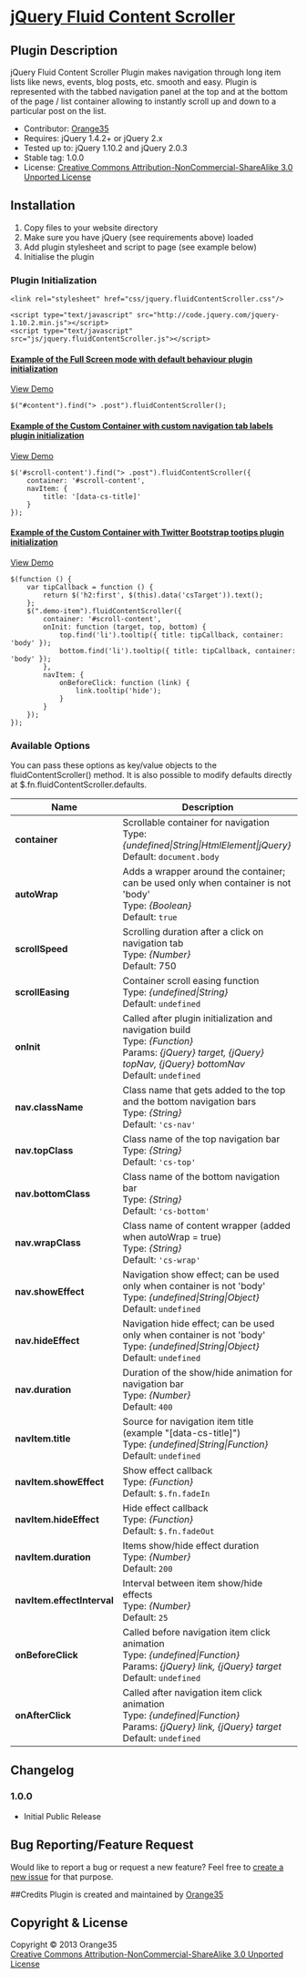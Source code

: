 # [jQuery Fluid Content Scroller](http://orange35.com/jquery-fluid-content-scroller)

## Plugin Description 

jQuery Fluid Сontent Scroller Plugin makes navigation through long item lists
like news, events, blog posts, etc. smooth and easy. Plugin is represented with
the tabbed navigation panel at the top and at the bottom of the page / list
container allowing to instantly scroll up and down to a particular post on the
list.

* Contributor: [Orange35](http://orange35.com/ "Orange35 Web Development")
* Requires: jQuery 1.4.2+ or jQuery 2.x
* Tested up to: jQuery 1.10.2 and jQuery 2.0.3
* Stable tag: 1.0.0
* License: [Creative Commons Attribution-NonCommercial-ShareAlike 3.0 Unported License](http://creativecommons.org/licenses/by-nc-sa/3.0/) 

## Installation
1. Copy files to your website directory
2. Make sure you have jQuery (see requirements above) loaded
3. Add plugin stylesheet and script to page (see example below)
4. Initialise the plugin

### Plugin Initialization
```
<link rel="stylesheet" href="css/jquery.fluidContentScroller.css"/>

<script type="text/javascript" src="http://code.jquery.com/jquery-1.10.2.min.js"></script>
<script type="text/javascript" src="js/jquery.fluidContentScroller.js"></script>
```

#### [Example of the Full Screen mode with default behaviour plugin initialization](examples/full-screen.html)
[View Demo](http://demo.orange35.com/jquery.fluidContentScroller/)
```
$("#content").find("> .post").fluidContentScroller();
```

#### [Example of the Custom Container with custom navigation tab labels plugin initialization](examples/custom-container.html)
[View Demo](http://demo.orange35.com/jquery.fluidContentScroller/custom-container)
```
$('#scroll-content').find("> .post").fluidContentScroller({
    container: '#scroll-content',
    navItem: {
        title: '[data-cs-title]'
    }
});
```

#### [Example of the Custom Container with Twitter Bootstrap tootips plugin initialization](examples/twitter-bootstrap.html)
[View Demo](http://demo.orange35.com/jquery.fluidContentScroller/twitter-bootstrap)
```
$(function () {
    var tipCallback = function () {
        return $('h2:first', $(this).data('csTarget')).text();
    };
    $(".demo-item").fluidContentScroller({
        container: '#scroll-content',
        onInit: function (target, top, bottom) {
            top.find('li').tooltip({ title: tipCallback, container: 'body' });
            bottom.find('li').tooltip({ title: tipCallback, container: 'body' });
        },
        navItem: {
            onBeforeClick: function (link) {
                link.tooltip('hide');
            }
        }
    });
});
```

### Available Options

You can pass these options as key/value objects to the fluidContentScroller() method.
It is also possible to modify defaults directly at $.fn.fluidContentScroller.defaults.

**Name**                    | **Description**
---                         | ---
**container**               | Scrollable container for navigation<br>Type: *{undefined&#124;String&#124;HtmlElement&#124;jQuery}*<br>Default: `document.body`
**autoWrap**                | Adds a wrapper around the container; can be used only when container is not 'body'<br>Type: *{Boolean}*<br> Default: `true`
**scrollSpeed**             | Scrolling duration after a click on navigation tab<br>Type: *{Number}*<br>Default: 750
**scrollEasing**            | Container scroll easing function<br>Type: *{undefined&#124;String}*<br>Default: `undefined`
**onInit**                  | Called after plugin initialization and navigation build<br>Type: *{Function}*<br>Params: *{jQuery} target, {jQuery} topNav, {jQuery} bottomNav*<br>Default: `undefined`
**nav.className**           | Class name that gets added to the top and the bottom navigation bars<br>Type: *{String}*<br>Default: `'cs-nav'`
**nav.topClass**            | Class name of the top navigation bar<br>Type: *{String}*<br>Default: `'cs-top'`
**nav.bottomClass**         | Class name of the bottom navigation bar<br>Type: *{String}*<br>Default: `'cs-bottom'`
**nav.wrapClass**           | Class name of content wrapper (added when autoWrap = true) <br>Type: *{String}*<br>Default: `'cs-wrap'`
**nav.showEffect**          | Navigation show effect; can be used only when container is not 'body'<br>Type: *{undefined&#124;String&#124;Object}*<br>Default: `undefined`
**nav.hideEffect**          | Navigation hide effect; can be used only when container is not 'body'<br>Type: *{undefined&#124;String&#124;Object}*<br>Default: `undefined`
**nav.duration**            | Duration of the show/hide animation for navigation bar<br>Type: *{Number}*<br> Default: `400`
**navItem.title**           | Source for navigation item title (example "[data-cs-title]")<br>Type: *{undefined&#124;String&#124;Function}*<br>Default: `undefined`
**navItem.showEffect**      | Show effect callback<br>Type: *{Function}*<br>Default: `$.fn.fadeIn`
**navItem.hideEffect**      | Hide effect callback<br>Type: *{Function}*<br>Default: `$.fn.fadeOut`
**navItem.duration**        | Items show/hide effect duration<br>Type: *{Number}*<br>Default: `200`
**navItem.effectInterval**  | Interval between item show/hide effects<br>Type: *{Number}*<br>Default: `25`
**onBeforeClick**           | Called before navigation item click animation<br>Type: *{undefined&#124;Function}*<br>Params: *{jQuery} link, {jQuery} target*<br>Default: `undefined`
**onAfterClick**            | Called after navigation item click animation<br>Type: *{undefined&#124;Function}*<br>Params: *{jQuery} link, {jQuery} target*<br>Default: `undefined`


## Changelog
### 1.0.0
* Initial Public Release

## Bug Reporting/Feature Request
Would like to report a bug or request a new feature? Feel free to [create a new issue](https://github.com/orange35/jquery.fluidContentScroller/issues) for that purpose.

##Credits
Plugin is created and maintained by [Orange35](http://orange35.com/ "Orange35 Web Development")

## Copyright &amp; License
Copyright &copy; 2013 Orange35<br />
[Creative Commons Attribution-NonCommercial-ShareAlike 3.0 Unported License](LICENSE)
